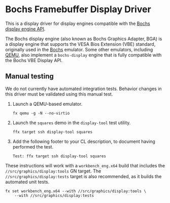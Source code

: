 # Bochs Framebuffer Display Driver

This is a display driver for display engines compatible with the [Bochs display
engine API][bochs-display-engine-api].

The Bochs display engine (also known as Bochs Graphics Adapter, BGA) is a
display engine that supports the VESA Bios Extension (VBE) standard, originally
used in the [Bochs][bochs] emulator. Some other emulators, including
[QEMU][qemu], also implement a `bochs-display` engine that is fully compatible
with the Bochs VBE Display API.

## Manual testing

We do not currently have automated integration tests. Behavior changes in this
driver must be validated using this manual test.

1. Launch a QEMU-based emulator.

   ```posix-terminal
   fx qemu -g -N --no-virtio
   ```

2. Launch the `squares` demo in the `display-tool` test utility.

   ```posix-terminal
   ffx target ssh display-tool squares
   ```

3. Add the following footer to your CL description, to document having performed
   the test.

   ```
   Test: ffx target ssh display-tool squares
   ```

These instructions will work with a `workbench_eng.x64` build that includes the
`//src/graphics/display:tools` GN target. The `//src/graphics/display:tests`
target is also recommended, as it builds the automated unit tests.

```posix-terminal
fx set workbench_eng.x64 --with //src/graphics/display:tools \
    --with //src/graphics/display:tests
```

[bochs-display-engine-api]: https://github.com/bochs-emu/VGABIOS/blob/v0_9b/vgabios/vbe_display_api.txt
[bochs]: https://bochs.sourceforge.io/
[qemu]: https://www.qemu.org/
